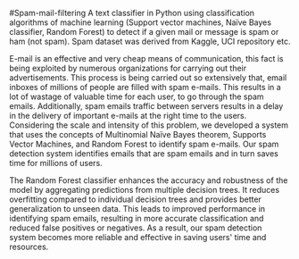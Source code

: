 #Spam-mail-filtering
A text classifier in Python using classification algorithms of machine learning (Support vector machines, Naïve Bayes classifier, Random Forest) to detect if a given mail or message is spam or ham (not spam). Spam dataset was derived from Kaggle, UCI repository etc.

E-mail is an effective and very cheap means of communication, this fact is being exploited by numerous organizations for carrying out their advertisements. This process is being carried out so extensively that, email inboxes of millions of people are filled with spam e-mails. This results in a lot of wastage of valuable time for each user, to go through the spam emails. Additionally, spam emails traffic between servers results in a delay in the delivery of important e-mails at the right time to the users. Considering the scale and intensity of this problem, we developed a system that uses the concepts of Multinomial Naïve Bayes theorem, Supports Vector Machines, and Random Forest to identify spam e-mails. Our spam detection system identifies emails that are spam emails and in turn saves time for millions of users.

The Random Forest classifier enhances the accuracy and robustness of the model by aggregating predictions from multiple decision trees. It reduces overfitting compared to individual decision trees and provides better generalization to unseen data. This leads to improved performance in identifying spam emails, resulting in more accurate classification and reduced false positives or negatives. As a result, our spam detection system becomes more reliable and effective in saving users' time and resources.
